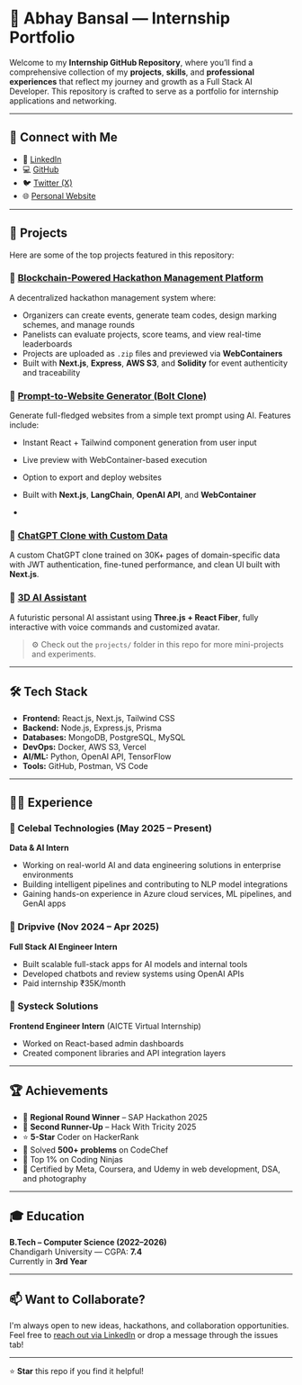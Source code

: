 # 💼 Abhay Bansal — Internship Portfolio

Welcome to my **Internship GitHub Repository**, where you’ll find a comprehensive collection of my **projects**, **skills**, and **professional experiences** that reflect my journey and growth as a Full Stack AI Developer. This repository is crafted to serve as a portfolio for internship applications and networking.

---

## 🔗 Connect with Me

- 💼 [LinkedIn](https://www.linkedin.com/in/bansalabhay/)  
- 💻 [GitHub](https://github.com/Targter)  
- 🐦 [Twitter (X)](https://x.com/AbCheckk)  
- 🌐 [Personal Website](https://abwork.netlify.app/)
---

## 🚀 Projects

Here are some of the top projects featured in this repository:
### 🔹 [Blockchain-Powered Hackathon Management Platform](https://github.com/abhaybansaldev/hackathon-chain)
A decentralized hackathon management system where:
- Organizers can create events, generate team codes, design marking schemes, and manage rounds
- Panelists can evaluate projects, score teams, and view real-time leaderboards
- Projects are uploaded as `.zip` files and previewed via **WebContainers**
- Built with **Next.js**, **Express**, **AWS S3**, and **Solidity** for event authenticity and traceability

### 🔹 [Prompt-to-Website Generator (Bolt Clone)](https://abboltweb.vercel.app/)
Generate full-fledged websites from a simple text prompt using AI. Features include:
- Instant React + Tailwind component generation from user input
- Live preview with WebContainer-based execution
- Option to export and deploy websites
- Built with **Next.js**, **LangChain**, **OpenAI API**, and **WebContainer**

- 
### 🔹 [ChatGPT Clone with Custom Data](https://abmarineai.vercel.app/)
A custom ChatGPT clone trained on 30K+ pages of domain-specific data with JWT authentication, fine-tuned performance, and clean UI built with **Next.js**.

### 🔹 [3D AI Assistant](https://ab-va.vercel.app/)
A futuristic personal AI assistant using **Three.js + React Fiber**, fully interactive with voice commands and customized avatar.


> ⚙️ Check out the `projects/` folder in this repo for more mini-projects and experiments.

---

## 🛠️ Tech Stack

- **Frontend:** React.js, Next.js, Tailwind CSS  
- **Backend:** Node.js, Express.js, Prisma  
- **Databases:** MongoDB, PostgreSQL, MySQL  
- **DevOps:** Docker, AWS S3, Vercel  
- **AI/ML:** Python, OpenAI API, TensorFlow  
- **Tools:** GitHub, Postman, VS Code

---

## 🧑‍💼 Experience

### 🏢 Celebal Technologies (May 2025 – Present)  
**Data & AI Intern**  
- Working on real-world AI and data engineering solutions in enterprise environments  
- Building intelligent pipelines and contributing to NLP model integrations  
- Gaining hands-on experience in Azure cloud services, ML pipelines, and GenAI apps

### 🏢 Dripvive (Nov 2024 – Apr 2025)  
**Full Stack AI Engineer Intern**  
- Built scalable full-stack apps for AI models and internal tools  
- Developed chatbots and review systems using OpenAI APIs  
- Paid internship ₹35K/month  

### 🏢 Systeck Solutions  
**Frontend Engineer Intern** (AICTE Virtual Internship)  
- Worked on React-based admin dashboards  
- Created component libraries and API integration layers

---

## 🏆 Achievements


- 🥇 **Regional Round Winner** – SAP Hackathon 2025  
- 🥉 **Second Runner-Up** – Hack With Tricity 2025
- ⭐ **5-Star** Coder on HackerRank  
- 🧠 Solved **500+ problems** on CodeChef  
- 🥇 Top 1% on Coding Ninjas  
- 📜 Certified by Meta, Coursera, and Udemy in web development, DSA, and photography  

---

## 🎓 Education

**B.Tech – Computer Science (2022–2026)**  
Chandigarh University — CGPA: **7.4**  
Currently in **3rd Year**

---


## 📫 Want to Collaborate?

I'm always open to new ideas, hackathons, and collaboration opportunities. Feel free to [reach out via LinkedIn](https://www.linkedin.com/in/abhay-bansal-123/) or drop a message through the issues tab!

---

⭐ **Star** this repo if you find it helpful!


